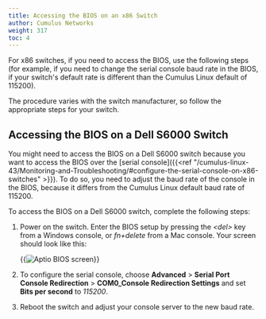 ```yaml
---
title: Accessing the BIOS on an x86 Switch
author: Cumulus Networks
weight: 317
toc: 4
---
```


For x86 switches, if you need to access the BIOS, use the following steps (for example, if you need to change the serial console baud rate in the BIOS, if your switch's default rate is different than the Cumulus Linux default of 115200).

The procedure varies with the switch manufacturer, so follow the appropriate steps for your switch.

## Accessing the BIOS on a Dell S6000 Switch

You might need to access the BIOS on a Dell S6000 switch because you want to access the BIOS over the [serial console]({{<ref "/cumulus-linux-43/Monitoring-and-Troubleshooting/#configure-the-serial-console-on-x86-switches" >}}). To do so, you need to adjust the baud rate of the console in the BIOS, because it differs from the Cumulus Linux default baud rate of 115200.

To access the BIOS on a Dell S6000 switch, complete the following steps:

1. Power on the switch. Enter the BIOS setup by pressing the *\<del\>* key from a Windows console, or *fn+delete* from a Mac console. Your screen should look like this:  

   {{<img src="/images/knowledge-base/access-x86-bios-dellS6000-bios.png" alt="Aptio BIOS screen">}}

2. To configure the serial console, choose **Advanced** > **Serial Port Console Redirection** > **COM0_Console Redirection Settings** and set **Bits per second** to _115200_.

3. Reboot the switch and adjust your console server to the new baud rate.
